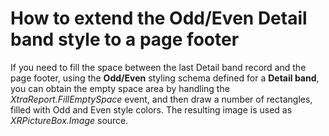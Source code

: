 # How to extend the Odd/Even Detail band style to a page footer


<p>If you need to fill the space between the last Detail band record and the page footer, using the <strong>Odd/Even</strong> styling schema defined for a <strong>Detail band</strong>, you can obtain the empty space area by handling the <i>XtraReport.FillEmptySpace</i> event, and then draw a number of rectangles, filled with Odd and Even style colors. The resulting image is used as <i>XRPictureBox.Image</i> source.</p>

<br/>


